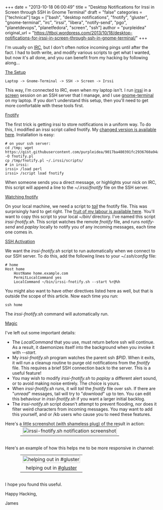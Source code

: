 +++
date = "2013-10-18 06:00:49"
title = "Desktop Notifications for Irssi in Screen through SSH in Gnome Terminal"
draft = "false"
categories = ["technical"]
tags = ["bash", "desktop notifications", "fnotify", "gluster", "gnome-terminal", "irc", "irssi", "libera", "notify-send", "pgo", "planetdevops", "planetfedora", "screen", "ssh"]
author = "purpleidea"
original_url = "https://ttboj.wordpress.com/2013/10/18/desktop-notifications-for-irssi-in-screen-through-ssh-in-gnome-terminal/"
+++

I'm usually on <a href="https://libera.chat/">IRC</a>, but I don't often notice incoming pings until after the fact. I had to both write, and modify various scripts to get what I wanted, but now it's all done, and you can benefit from my hacking by following along...

<span style="text-decoration:underline;">The Setup</span>
```
Laptop -> Gnome-Terminal -> SSH -> Screen -> Irssi
```
This way, I'm connected to IRC, even when my laptop isn't. I run <a href="http://irssi.org/">irssi</a> in a <a href="https://www.gnu.org/software/screen/">screen</a> session on an SSH server that I manage, and I use <a href="https://en.wikipedia.org/wiki/GNOME_Terminal">gnome-terminal</a> on my laptop. If you don't understand this setup, then you'll need to get more comfortable with these tools first.

<span style="text-decoration:underline;">Fnotify</span>

The first trick is getting irssi to store notifications in a uniform way. To do this, I modified an irssi script called fnotify. My <a href="https://gist.githubusercontent.com/purpleidea/9017ba480391fc2936760a94ae1791ac/raw/3e4ac1404e2f3836842fe3ae01d40b8b345f8155/fnotify.pl">changed version is available here</a>. Installation is easy:
```
# on your ssh server:
cd /tmp; wget https://gist.githubusercontent.com/purpleidea/9017ba480391fc2936760a94ae1791ac/raw/3e4ac1404e2f3836842fe3ae01d40b8b345f8155/fnotify.pl -O fnotify.pl
cp /tmp/fnotify.pl ~/.irssi/scripts/
# in irssi:
irssi> /load perl
irssi> /script load fnotify
```
When someone sends you a direct message, or highlights your nick on IRC, this script will append a line to the <em>~/.irssi/fnotify</em> file on the SSH server.

<span style="text-decoration:underline;">Watching fnotify</span>

On your local machine, we need a script to <em><a href="https://www.gnu.org/software/coreutils/manual/html_node/tail-invocation.html">tail</a></em> the fnotify file. This was surprisingly hard to get right. The <a href="https://gist.githubusercontent.com/purpleidea/531441fac2b439b1ab28b424c6eddc8a/raw/84aac2fd1f845aafb62aceb0c870a333d86c51e4/irssi-fnotify.sh">fruit of my labour is available here</a>. You'll want to copy this script to your local <em>~/bin/</em> directory. I've named this script <em>irssi-fnotify.sh</em>. This script watches the remote <em>fnotify</em> file, and runs <em>notify-send</em> and <em>paplay</em> locally to notify you of any incoming messages, each time one comes in.

<span style="text-decoration:underline;">SSH Activation</span>

We want the <em>irssi-fnotify.sh</em> script to run automatically when we connect to our SSH server. To do this, add the following lines to your <em>~/.ssh/config</em> file:
```
# home
Host home
    HostName home.example.com
    PermitLocalCommand yes
    LocalCommand ~/bin/irssi-fnotify.sh --start %r@%h
```
You might also want to have other directives listed here as well, but that is outside the scope of this article. Now each time you run:
```
ssh home
```
The <em>irssi-fnotify.sh</em> command will automatically run.

<span style="text-decoration:underline;">Magic</span>

I've left out some important details:
<ul>
	<li>The <em>LocalCommand</em> that you use, must return before ssh will continue. As a result, it daemonizes itself into the background when you invoke it with <em>--start</em>.</li>
	<li>My <em>irssi-fnotify.sh</em> program watches the parent ssh <em>$PID</em>. When it exits, it will run a cleanup routine to purge old notifications from the <em>fnotify</em> file. This requires a brief SSH connection back to the server. This is a useful feature!</li>
	<li>You may wish to modify <em>irssi-fnotify.sh</em> to <em>paplay</em> a different alert sound, or to avoid making noise entirely. The choice is yours.</li>
	<li>When <em>irssi-fnotify.sh</em> runs, it will <em>tail</em> the <em>fnotify</em> file over ssh. If there are "<em>unread</em>" messages, tail will try to "<em>download</em>" up to ten. You can edit this behaviour in <em>irssi-fnotify.sh</em> if you want a larger initial backlog.</li>
	<li>The <em>irssi-notify.sh</em> script doesn't attempt to prevent flooding, nor does it filter weird characters from incoming messages. You may want to add this yourself, and or /kb users who cause you to need these features.</li>
</ul>
Here's a little screenshot (with shameless plug) of the result in action:

<table style="text-align:center; width:80%; margin:0 auto;"><tr><td><a href="irssi-fnotify.png"><img alt="irssi-fnotify.sh notification screenshot" src="irssi-fnotify.png" width="100%" height="100%" /></a></td></tr></table></br />

Here's an example of how this helps me to be more responsive in channel:

<table style="text-align:center; width:80%; margin:0 auto;"><tr><td><a href="irssi-fnotify2.png"><img class="size-full wp-image-555" alt="helping out in #gluster" src="irssi-fnotify2.png" width="100%" height="100%" /></a></td></tr><tr><td> helping out in <a href="https://web.libera.chat/?channels=#gluster">#gluster</a></td></tr></table></br />

I hope you found this useful.

Happy Hacking,

James

